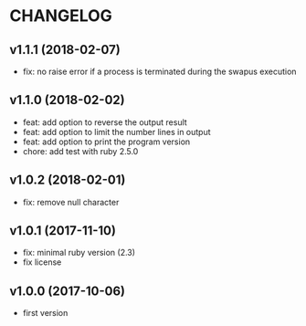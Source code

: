 # CHANGELOG
## v1.1.1 (2018-02-07)

 * fix: no raise error if a process is terminated during the swapus execution

## v1.1.0 (2018-02-02)

 * feat: add option to reverse the output result
 * feat: add option to limit the number lines in output
 * feat: add option to print the program version
 * chore: add test with ruby 2.5.0

## v1.0.2 (2018-02-01)

 * fix: remove null character

## v1.0.1 (2017-11-10)

 * fix: minimal ruby version (2.3)
 * fix license

## v1.0.0 (2017-10-06)

 * first version
